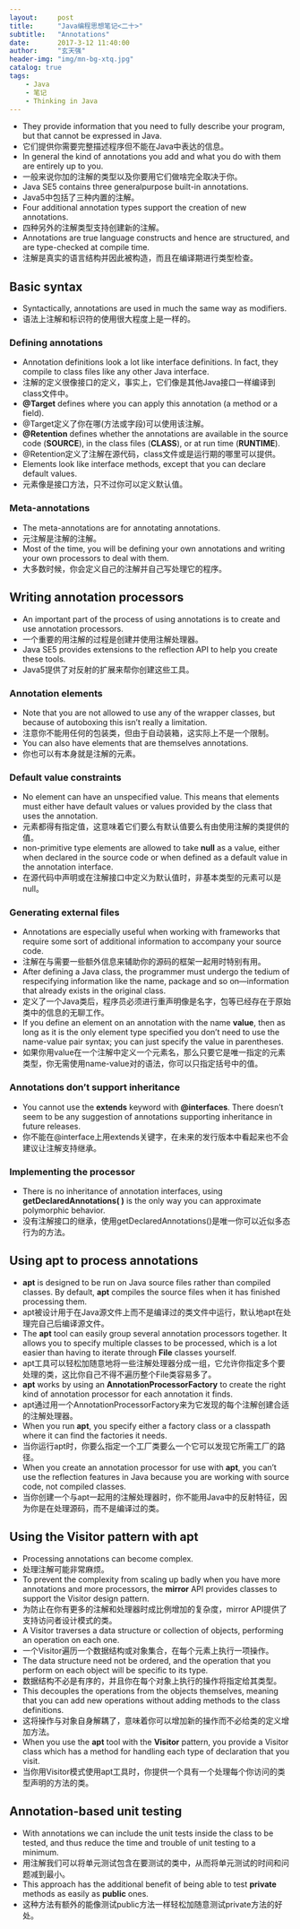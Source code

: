 ```yaml
---
layout: 	post
title: 		"Java编程思想笔记<二十>"
subtitle:	"Annotations"
date: 		2017-3-12 11:40:00
author: 	"玄天强"
header-img:	"img/mn-bg-xtq.jpg"
catalog: true
tags:
    - Java
    - 笔记
    - Thinking in Java
---
```


*	They provide information that you need to fully describe your program, but that cannot be expressed in Java.
*	它们提供你需要完整描述程序但不能在Java中表达的信息。
*	In general the kind of annotations you add and what you do with them are entirely up to you.
*	一般来说你加的注解的类型以及你要用它们做啥完全取决于你。
*	Java SE5 contains three generalpurpose built-in annotations.
*	Java5中包括了三种内置的注解。
*	Four additional annotation types support the creation of new annotations.
*	四种另外的注解类型支持创建新的注解。
*	Annotations are true language constructs and hence are structured, and are type-checked at compile time.
*	注解是真实的语言结构并因此被构造，而且在编译期进行类型检查。

##	Basic syntax
*	Syntactically, annotations are used in much the same way as modifiers.
*	语法上注解和标识符的使用很大程度上是一样的。

###	Defining annotations
*	Annotation definitions look a lot like interface definitions. In fact, they compile to class files like any other Java interface.
*	注解的定义很像接口的定义，事实上，它们像是其他Java接口一样编译到class文件中。
*	**@Target** defines where you can apply this annotation (a method or a field).
*	@Target定义了你在哪(方法或字段)可以使用该注解。
*	**@Retention** defines whether the annotations are available in the source code (**SOURCE**), in the class files (**CLASS**), or at run time (**RUNTIME**).
*	@Retention定义了注解在源代码，class文件或是运行期的哪里可以提供。
*	Elements look like interface methods, except that you can declare default values.
*	元素像是接口方法，只不过你可以定义默认值。

###	Meta-annotations
*	The meta-annotations are for annotating annotations.
*	元注解是注解的注解。
*	Most of the time, you will be defining your own annotations and writing your own processors to deal with them.
*	大多数时候，你会定义自己的注解并自己写处理它的程序。

##	Writing annotation processors
*	An important part of the process of using annotations is to create and use annotation processors.
*	一个重要的用注解的过程是创建并使用注解处理器。
*	Java SE5 provides extensions to the reflection API to help you create these tools.
*	Java5提供了对反射的扩展来帮你创建这些工具。

###	Annotation elements
*	Note that you are not allowed to use any of the wrapper classes, but because of autoboxing this isn’t really a limitation.
*	注意你不能用任何的包装类，但由于自动装箱，这实际上不是一个限制。
*	You can also have elements that are themselves annotations.
*	你也可以有本身就是注解的元素。 

###	Default value constraints
*	No element can have an unspecified value. This means that elements must either have default values or values provided by the class that uses the annotation.
*	元素都得有指定值，这意味着它们要么有默认值要么有由使用注解的类提供的值。
*	non-primitive type elements are allowed to take **null** as a value, either when declared in the source code or when defined as a default value in the annotation interface.
*	在源代码中声明或在注解接口中定义为默认值时，非基本类型的元素可以是null。

###	Generating external files
*	Annotations are especially useful when working with frameworks that require some sort of additional information to accompany your source code. 
*	注解在与需要一些额外信息来辅助你的源码的框架一起用时特别有用。
*	After defining a Java class, the programmer must undergo the tedium of respecifying information like the name, package and so on—information that already exists in the original class.
*	定义了一个Java类后，程序员必须进行重声明像是名字，包等已经存在于原始类中的信息的无聊工作。
*	If you define an element on an annotation with the name **value**, then as long as it is the only element type specified you don’t need to use the name-value pair syntax; you can just specify the value in parentheses.
*	如果你用value在一个注解中定义一个元素名，那么只要它是唯一指定的元素类型，你无需使用name-value对的语法，你可以只指定括号中的值。

###	Annotations don’t support inheritance
*	You cannot use the **extends** keyword with **@interfaces**. There doesn’t seem to be any suggestion of  annotations supporting inheritance in future releases.
*	你不能在@interface上用extends关键字，在未来的发行版本中看起来也不会建议让注解支持继承。

###	Implementing the processor
*	 There is no inheritance of annotation interfaces, using **getDeclaredAnnotations( )** is the only way you can approximate polymorphic behavior.
*	 没有注解接口的继承，使用getDeclaredAnnotations()是唯一你可以近似多态行为的方法。

##	Using apt to process annotations
*	**apt** is designed to be run on Java source files rather than compiled classes. By default, **apt** compiles the source files when it has finished processing them. 
*	apt被设计用于在Java源文件上而不是编译过的类文件中运行，默认地apt在处理完自己后编译源文件。
*	The **apt** tool can easily group several annotation processors together. It allows you to specify multiple classes to be processed, which is a lot easier than having to iterate through **File** classes yourself.
*	apt工具可以轻松加随意地将一些注解处理器分成一组，它允许你指定多个要处理的类，这比你自己不得不遍历整个File类容易多了。
*	**apt** works by using an **AnnotationProcessorFactory** to create the right kind of annotation processor for each annotation it finds. 
*	apt通过用一个AnnotationProcessorFactory来为它发现的每个注解创建合适的注解处理器。
*	When you run **apt**, you specify either a factory class or a classpath where it can find the factories it needs.
*	当你运行apt时，你要么指定一个工厂类要么一个它可以发现它所需工厂的路径。
*	When you create an annotation processor for use with **apt**, you can’t use the reflection features in Java because you are working with source code, not compiled classes. 
*	当你创建一个与apt一起用的注解处理器时，你不能用Java中的反射特征，因为你是在处理源码，而不是编译过的类。

##	Using the Visitor pattern with apt
*	Processing annotations can become complex.
*	处理注解可能非常麻烦。
*	To prevent the complexity from scaling up badly when you have more annotations and more processors, the **mirror** API provides classes to support the Visitor design pattern. 
*	为防止在你有更多的注解和处理器时成比例增加的复杂度，mirror API提供了支持访问者设计模式的类。
*	A Visitor traverses a data structure or collection of objects, performing an operation on each one.
*	一个Visitor遍历一个数据结构或对象集合，在每个元素上执行一项操作。
*	The data structure need not be ordered, and the operation that you perform on each object will be specific to its type.
*	数据结构不必是有序的，并且你在每个对象上执行的操作将指定给其类型。
*	This decouples the operations from the objects themselves, meaning that you can add new operations without adding methods to the class definitions. 
*	这将操作与对象自身解耦了，意味着你可以增加新的操作而不必给类的定义增加方法。
*	When you use the **apt** tool with the **Visitor** pattern, you provide a Visitor class which has a method for handling each type of declaration that you visit. 
*	当你用Visitor模式使用apt工具时，你提供一个具有一个处理每个你访问的类型声明的方法的类。

##	Annotation-based unit testing
*	With annotations we can include the unit tests inside the class to be tested, and thus reduce the time and trouble of unit testing to a minimum. 
*	用注解我们可以将单元测试包含在要测试的类中，从而将单元测试的时间和问题减到最小。
*	This approach has the additional benefit of being able to test **private** methods as easily as **public** ones.
*	这种方法有额外的能像测试public方法一样轻松加随意测试private方法的好处。